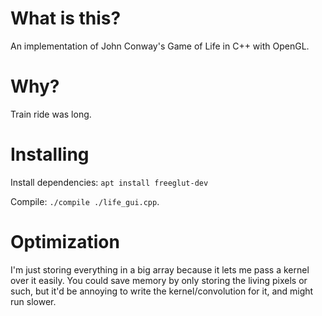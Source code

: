 # What is this?
An implementation of John Conway's Game of Life in C++ with OpenGL. 

# Why?
Train ride was long.

# Installing
Install dependencies:
`apt install freeglut-dev`

Compile:
`./compile ./life_gui.cpp`.


# Optimization
I'm just storing everything in a big array because it lets me pass a kernel over
it easily. You could save memory by only storing the living pixels or such, but
it'd be annoying to write the kernel/convolution for it, and might run slower.

